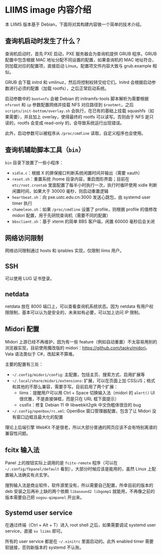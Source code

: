 # LIIMS image 内容介绍

本 LIIMS 版本基于 Debian，下面将对其构建内容做一个简单的技术介绍。

## 查询机启动时发生了什么？

查询机启动时，首先 PXE 启动，PXE 服务器会为查询机提供 GRUB 程序。GRUB 配置中包含根据 MAC 地址分配不同设置的配置，如果查询机的 MAC 地址符合，则加载对应的配置项，直接启动 Linux。配置项文件内容大致与 grub.example 相似。

GRUB 会下载 initrd 和 vmlinuz，然后将控制权转交给它们。Initrd 会根据启动参数进行必须的配置（加载 rootfs），之后正常启动系统。

启动参数中的 `boot=nfs` 会被 Debian 的 initramfs-tools 脚本解析为需要根据 `nfsroot` 和 `ip` 参数配置网络并挂载 NFS 对应路径到 `$rootmnt`，之后 `scripts/init-bottom/overlay.sh` 会执行，在已有的基础上挂载 squashfs（如果需要），并且加上 overlay，使得最终的 rootfs 可以读写。否则由于 NFS 是只读的，rootfs 会变成 read-only 的，会导致系统运行出现错误。

此外，启动参数可以被程序从 `/proc/cmdline` 读取，自定义程序也会使用。

## 查询机辅助脚本工具（`bin`）

`bin` 目录下放置了一些小程序：

- `xidle.c`：根据 X 的屏保接口判断系统闲置时间并输出（需要 xauth）
- `reset.sh`：重置系统 /home 目录内容，重启图形界面；目前在 `etc/root.crontab` 里面配置了每半小时执行一次，执行时循环使用 xidle 判断闲置时间，如果大于 30000 毫秒，则启动重置逻辑
- `heartbeat.sh`：向 pxe.ustc.edu.cn:3000 发送心跳包，由 systemd user timer 执行
- `chameleon.sh`：如果 `/proc/cmdline` 设置了 profile，则根据 profile 的值修改 midori 配置，用于先研院查询机（需要不同的配置）
- `bbsclient.sh`：基于 xterm 的简单 BBS 客户端，闲置 60000 毫秒后会关闭

## 网络访问限制

网络访问限制通过 hosts 和 iptables 实现，仅限制 liims 用户。

## SSH

可以使用 LUG 证书登录。

## netdata

netdata 放在 8000 端口上，可以查看查询机系统状态。因为 netdata 有用户权限限制，基本可以认为是安全的，未来如有必要，可以加上访问 IP 限制。

## Midori 配置

Midori 上游已经不再维护，因为有一些 feature（例如自动重置）不太容易用别的浏览器实现，目前使用魔改版的 midori：<https://github.com/taoky/midori>。Vala 语法类似于 C#，改起来不算难。

主要的配置有三处：

- `~/.config/midori/config`: 主配置，包括主页、搜索方式、启用扩展等
- `~/.local/share/midori/extensions`: 扩展，可以在页面上加 CSS/JS；格式和其他的不那么兼容，需要手写。目前启用了两个扩展：
    - liims：提醒用户可以用 Ctrl + Space 切换输入法（midori 的 `alert()` UI 很优雅，不是直接弹框，而是只在 URL 框下面提示）
    - cssfix：修复 Debian 11 中 libwebkit2gtk 中文伪粗体很丑的 bug
- `~/.config/openbox/rc.xml`: OpenBox 窗口管理器配置，包含了让 Midori 没有窗口边框且最大化的配置

理论上后端引擎 WebKit 不是很老，所以大部分普通的网页应该不会有特别离谱的兼容性问题。

## fcitx 输入法

Panel 上的按钮实际上调用的是 `fcitx-remote` 程序（可以在 `~/.config/fbpanel/default` 看到），大部分时候应该是能用的，虽然 Linux 上配置输入法确实有点玄学。

搜狗输入法是商业软件，软件源里没有，所以需要自己配置，所幸目前的版本的 deb 安装之后再补上缺的两个依赖 `libasound2 libgomp1` 就能用，不再像之前的版本需要自己把 `sogou-qimpanel` 开出来。

## Systemd user service

在通过终端（Ctrl + Alt + T）进入 root shell 之后，如果需要调试 systemd user service，直接 `su liims` 即可。

所有的 user service 都是在 `~/.xinitrc` 里面启动的。此外 enabled timer 需要软链接，否则新版本的 systemd 不认账。
